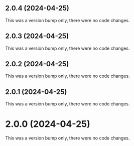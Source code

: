 ## 2.0.4 (2024-04-25)

This was a version bump only, there were no code changes.

## 2.0.3 (2024-04-25)

This was a version bump only, there were no code changes.

## 2.0.2 (2024-04-25)

This was a version bump only, there were no code changes.

## 2.0.1 (2024-04-25)

This was a version bump only, there were no code changes.

# 2.0.0 (2024-04-25)

This was a version bump only, there were no code changes.
